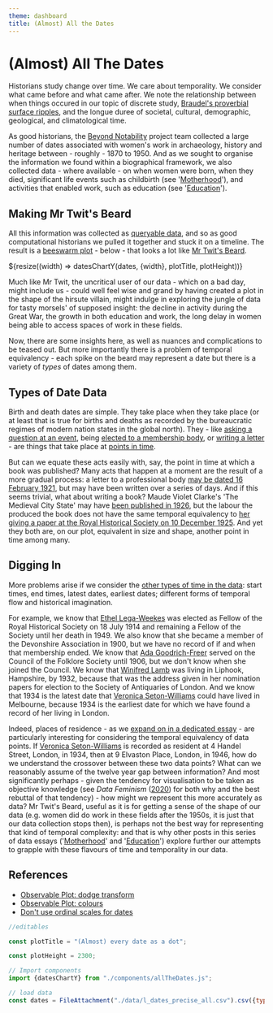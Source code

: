 ```yaml
---
theme: dashboard
title: (Almost) All the Dates
---
```



# (Almost) All The Dates

Historians study change over time. We care about temporality. We consider what came before and what came after. We note the relationship between when things occured in our topic of discrete study, [Braudel's proverbial surface ripples](https://archive.org/details/mediterranean0001unse), and the longue duree of societal, cultural, demographic, geological, and climatological time.

As good historians, the [Beyond Notability](https://beyondnotability.org/) project team collected a large number of dates associated with women's work in archaeology, history and heritage between - roughly - 1870 to 1950. And as we sought to organise the information we found within a biographical framework, we also collected data - where available - on when women were born, when they died, significant life events such as childbirth (see '[Motherhood](https://beyond-notability.github.io/beyond-notability-observable-essays/mothers.html)'), and activities that enabled work, such as education (see '[Education](https://beyond-notability.github.io/beyond-notability-observable-essays/education.html)').

## Making Mr Twit's Beard

All this information was collected as [queryable data](beyond-notability.wikibase.cloud/), and so as good computational historians we pulled it together and stuck it on a timeline. The result is a [beeswarm plot](https://observablehq.com/@d3/beeswarm/2) - below - that looks a lot like [Mr Twit's Beard](https://en.wikipedia.org/wiki/The_Twits).

<div class="grid grid-cols-1">
  <div class="card">
    ${resize((width) => datesChartY(dates, {width}, plotTitle, plotHeight))}
  </div>
</div>

Much like Mr Twit, the uncritical user of our data - which on a bad day, might include us - could well feel wise and grand by having created a plot in the shape of the hirsute villain, might indulge in exploring the jungle of data for tasty morsels' of supposed insight: the decline in activity during the Great War, the growth in both education and work, the long delay in women being able to access spaces of work in these fields.

Now, there are some insights here, as well as nuances and complications to be teased out. But more importantly there is a problem of temporal equivalency - each spike on the beard may represent a date but there is a variety of *types* of dates among them.

## Types of Date Data

Birth and death dates are simple. They take place when they take place (or at least that is true for births and deaths as recorded by the bureaucratic regimes of modern nation states in the global north). They - like [asking a question at an event](https://beyond-notability.wikibase.cloud/wiki/Property:P23), being [elected to a membership body](https://beyond-notability.wikibase.cloud/wiki/Property:P7), or [writing a letter](https://beyond-notability.wikibase.cloud/wiki/Property:P73) - are things that take place at [points in time](https://beyond-notability.wikibase.cloud/wiki/Property:P1).

But can we equate these acts easily with, say, the point in time at which a book was published? Many acts that happen at a moment are the result of a more gradual process: a letter to a professional body [may be dated 16 February 1921](https://beyond-notability.wikibase.cloud/wiki/Item:Q577), but may have been written over a series of days. And if this seems trivial, what about writing a book? Maude Violet Clarke's 'The Medieval City State' may have [been published in 1926](https://beyond-notability.wikibase.cloud/wiki/Item:Q381), but the labour the produced the book does not have the same temporal equivalency to [her giving a paper at the Royal Historical Society on 10 December 1925](https://beyond-notability.wikibase.cloud/wiki/Item:Q374). And yet they both are, on our plot, equivalent in size and shape, another point in time among many.

## Digging In

More problems arise if we consider the [other types of time in the data](https://beyond-notability.wikibase.cloud/wiki/Special:WhatLinksHere/Item:Q94): start times, end times, latest dates, earliest dates; different forms of temporal flow and historical imagination.

For example, we know that [Ethel Lega-Weekes](https://beyond-notability.wikibase.cloud/wiki/Item:Q954) was elected as Fellow of the Royal Historical Society on 18 July 1914 and remaining a Fellow of the Society until her death in 1949. We also know that she became a member of the Devonshire Association in 1900, but we have no record of if and when that membership ended. We know that [Ada Goodrich-Freer](https://beyond-notability.wikibase.cloud/wiki/Item:Q747) served on the Council of the Folklore Society until 1906, but we don't know when she joined the Council. We know that [Winifred Lamb](https://beyond-notability.wikibase.cloud/wiki/Item:Q238) was living in Liphook, Hampshire, by 1932, because that was the address given in her nomination papers for election to the Society of Antiquaries of London. And we know that 1934 is the latest date that [Veronica Seton-Williams](https://beyond-notability.wikibase.cloud/wiki/Item:Q1176) could have lived in Melbourne, because 1934 is the earliest date for which we have found a record of her living in London.

Indeed, places of residence - as we [expand on in a dedicated essay](https://beyond-notability.github.io/beyond-notability-observable-essays/residence.html) - are particularly interesting for considering the temporal equivalency of data points. If [Veronica Seton-Williams](https://beyond-notability.wikibase.cloud/wiki/Item:Q1176) is recorded as resident at 4 Handel Street, London, in 1934, then at 9 Elvaston Place, London, in 1946, how do we understand the crossover between these two data points? What can we reasonably assume of the twelve year gap between information? And most significantly perhaps - given the tendency for visualisation to be taken as objective knowledge (see *Data Feminism* ([2020](https://data-feminism.mitpress.mit.edu/pub/5evfe9yd/release/5)) for both why and the best rebuttal of that tendency) - how might we represent this more accurately as data? Mr Twit's Beard, useful as it is for getting a sense of the shape of our data (e.g. women did do work in these fields after the 1950s, it is just that our data collection stops then), is perhaps not the best way for representing that kind of temporal complexity: and that is why other posts in this series of data essays ('[Motherhood](https://beyond-notability.github.io/beyond-notability-observable-essays/mothers.html)' and '[Education](https://beyond-notability.github.io/beyond-notability-observable-essays/education.html)') explore further our attempts to grapple with these flavours of time and temporality in our data.

## References

- [Observable Plot: dodge transform](https://observablehq.com/plot/transforms/dodge)
- [Observable Plot: colours](https://observablehq.com/@observablehq/plot-cheatsheets-colors)
- [Don't use ordinal scales for dates](https://observablehq.com/@tophtucker/dont-use-ordinal-scales-for-dates)


```js 
//editables

const plotTitle = "(Almost) every date as a dot";

const plotHeight = 2300;
```



```js
// Import components
import {datesChartY} from "./components/allTheDates.js";
```


```js
// load data
const dates = FileAttachment("./data/l_dates_precise_all.csv").csv({typed: true});
```


